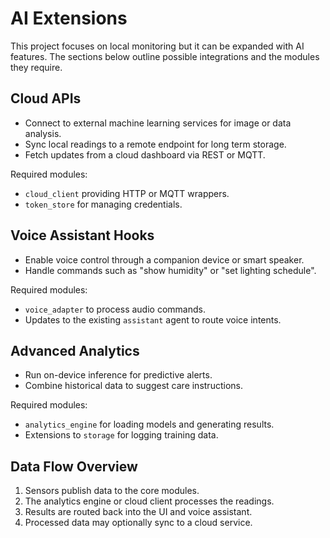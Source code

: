 # AI Extensions

This project focuses on local monitoring but it can be expanded with AI features.
The sections below outline possible integrations and the modules they require.

## Cloud APIs

- Connect to external machine learning services for image or data analysis.
- Sync local readings to a remote endpoint for long term storage.
- Fetch updates from a cloud dashboard via REST or MQTT.

Required modules:
- `cloud_client` providing HTTP or MQTT wrappers.
- `token_store` for managing credentials.

## Voice Assistant Hooks

- Enable voice control through a companion device or smart speaker.
- Handle commands such as "show humidity" or "set lighting schedule".

Required modules:
- `voice_adapter` to process audio commands.
- Updates to the existing `assistant` agent to route voice intents.

## Advanced Analytics

- Run on-device inference for predictive alerts.
- Combine historical data to suggest care instructions.

Required modules:
- `analytics_engine` for loading models and generating results.
- Extensions to `storage` for logging training data.

## Data Flow Overview

1. Sensors publish data to the core modules.
2. The analytics engine or cloud client processes the readings.
3. Results are routed back into the UI and voice assistant.
4. Processed data may optionally sync to a cloud service.

